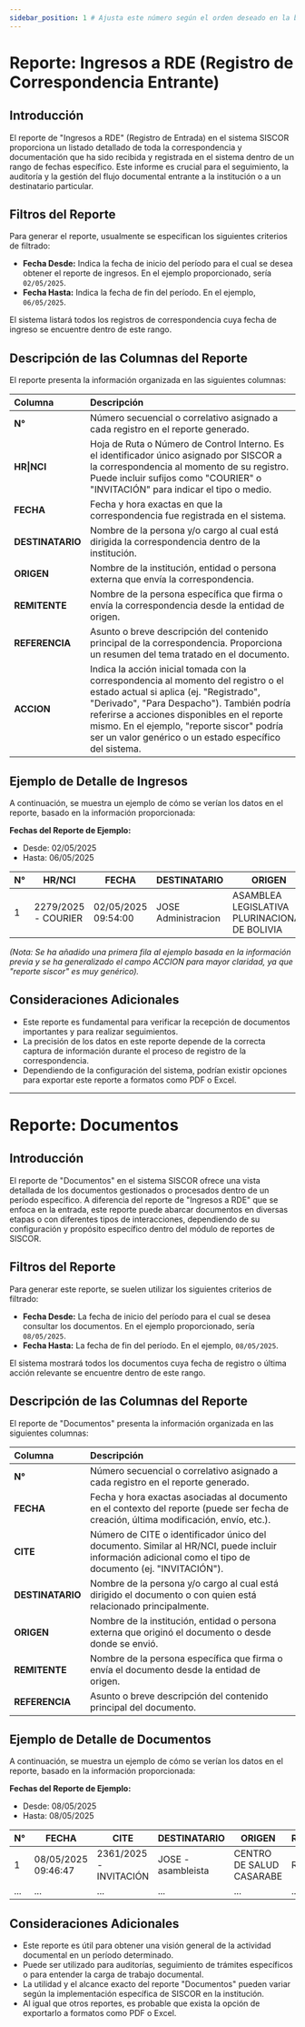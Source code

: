 ```yaml
---
sidebar_position: 1 # Ajusta este número según el orden deseado en la barra lateral
---
```


# Reporte: Ingresos a RDE (Registro de Correspondencia Entrante)

## Introducción

El reporte de "Ingresos a RDE" (Registro de Entrada) en el sistema SISCOR proporciona un listado detallado de toda la correspondencia y documentación que ha sido recibida y registrada en el sistema dentro de un rango de fechas específico. Este informe es crucial para el seguimiento, la auditoría y la gestión del flujo documental entrante a la institución o a un destinatario particular.

## Filtros del Reporte

Para generar el reporte, usualmente se especifican los siguientes criterios de filtrado:

*   **Fecha Desde:** Indica la fecha de inicio del período para el cual se desea obtener el reporte de ingresos. En el ejemplo proporcionado, sería `02/05/2025`.
*   **Fecha Hasta:** Indica la fecha de fin del período. En el ejemplo, `06/05/2025`.

El sistema listará todos los registros de correspondencia cuya fecha de ingreso se encuentre dentro de este rango.

## Descripción de las Columnas del Reporte

El reporte presenta la información organizada en las siguientes columnas:

| Columna      | Descripción                                                                                                                               |
| :----------- | :---------------------------------------------------------------------------------------------------------------------------------------- |
| **N°**       | Número secuencial o correlativo asignado a cada registro en el reporte generado.                                                          |
| **HR\|NCI**  | Hoja de Ruta o Número de Control Interno. Es el identificador único asignado por SISCOR a la correspondencia al momento de su registro. Puede incluir sufijos como "COURIER" o "INVITACIÓN" para indicar el tipo o medio. |
| **FECHA**    | Fecha y hora exactas en que la correspondencia fue registrada en el sistema.                                                              |
| **DESTINATARIO** | Nombre de la persona y/o cargo al cual está dirigida la correspondencia dentro de la institución.                                       |
| **ORIGEN**   | Nombre de la institución, entidad o persona externa que envía la correspondencia.                                                         |
| **REMITENTE**| Nombre de la persona específica que firma o envía la correspondencia desde la entidad de origen.                                            |
| **REFERENCIA**| Asunto o breve descripción del contenido principal de la correspondencia. Proporciona un resumen del tema tratado en el documento.         |
| **ACCION**   | Indica la acción inicial tomada con la correspondencia al momento del registro o el estado actual si aplica (ej. "Registrado", "Derivado", "Para Despacho"). También podría referirse a acciones disponibles en el reporte mismo. En el ejemplo, "reporte siscor" podría ser un valor genérico o un estado específico del sistema. |

## Ejemplo de Detalle de Ingresos

A continuación, se muestra un ejemplo de cómo se verían los datos en el reporte, basado en la información proporcionada:

**Fechas del Reporte de Ejemplo:**
- Desde: 02/05/2025
- Hasta: 06/05/2025

| N° | HR/NCI    | FECHA                | DESTINATARIO                                                | ORIGEN                                                       | REMITENTE             | REFERENCIA                                                                                                     | ACCION        |
|----|-----------|----------------------|-------------------------------------------------------------|--------------------------------------------------------------|-----------------------|----------------------------------------------------------------------------------------------------------------|---------------|
| 1  | 2279/2025 - COURIER | 02/05/2025 09:54:00  | JOSE  <br/> Administracion | ASAMBLEA LEGISLATIVA PLURINACIONAL DE BOLIVIA| RODRÍGUEZ  | PETICIÓN DE INFORME ESCRITO | (ej. Registrado) |

*(Nota: Se ha añadido una primera fila al ejemplo basada en la información previa y se ha generalizado el campo ACCION para mayor claridad, ya que "reporte siscor" es muy genérico).*

## Consideraciones Adicionales

*   Este reporte es fundamental para verificar la recepción de documentos importantes y para realizar seguimientos.
*   La precisión de los datos en este reporte depende de la correcta captura de información durante el proceso de registro de la correspondencia.
*   Dependiendo de la configuración del sistema, podrían existir opciones para exportar este reporte a formatos como PDF o Excel.

---

# Reporte: Documentos

## Introducción

El reporte de "Documentos" en el sistema SISCOR ofrece una vista detallada de los documentos gestionados o procesados dentro de un período específico. A diferencia del reporte de "Ingresos a RDE" que se enfoca en la entrada, este reporte puede abarcar documentos en diversas etapas o con diferentes tipos de interacciones, dependiendo de su configuración y propósito específico dentro del módulo de reportes de SISCOR.

## Filtros del Reporte

Para generar este reporte, se suelen utilizar los siguientes criterios de filtrado:

*   **Fecha Desde:** La fecha de inicio del período para el cual se desea consultar los documentos. En el ejemplo proporcionado, sería `08/05/2025`.
*   **Fecha Hasta:** La fecha de fin del período. En el ejemplo, `08/05/2025`.

El sistema mostrará todos los documentos cuya fecha de registro o última acción relevante se encuentre dentro de este rango.

## Descripción de las Columnas del Reporte

El reporte de "Documentos" presenta la información organizada en las siguientes columnas:

| Columna      | Descripción                                                                                                                               |
| :----------- | :---------------------------------------------------------------------------------------------------------------------------------------- |
| **N°**       | Número secuencial o correlativo asignado a cada registro en el reporte generado.                                                          |
| **FECHA**    | Fecha y hora exactas asociadas al documento en el contexto del reporte (puede ser fecha de creación, última modificación, envío, etc.).     |
| **CITE**     | Número de CITE o identificador único del documento. Similar al HR/NCI, puede incluir información adicional como el tipo de documento (ej. "INVITACIÓN"). |
| **DESTINATARIO** | Nombre de la persona y/o cargo al cual está dirigido el documento o con quien está relacionado principalmente.                           |
| **ORIGEN**   | Nombre de la institución, entidad o persona externa que originó el documento o desde donde se envió.                                      |
| **REMITENTE**| Nombre de la persona específica que firma o envía el documento desde la entidad de origen.                                                |
| **REFERENCIA**| Asunto o breve descripción del contenido principal del documento.                                                                         |

## Ejemplo de Detalle de Documentos

A continuación, se muestra un ejemplo de cómo se verían los datos en el reporte, basado en la información proporcionada:

**Fechas del Reporte de Ejemplo:**
- Desde: 08/05/2025
- Hasta: 08/05/2025

| N° | FECHA                | CITE                   | DESTINATARIO                                                     | ORIGEN                     | REMITENTE             | REFERENCIA                                                                                                                                                                                                                                                           |
|----|----------------------|------------------------|------------------------------------------------------------------|----------------------------|-----------------------|----------------------------------------------------------------------------------------------------------------------------------------------------------------------------------------------------------------------------------------------------------------------|
| 1  | 08/05/2025 09:46:47  | 2361/2025 - INVITACIÓN | JOSE  - asambleista  | CENTRO DE SALUD CASARABE   |  ROLDAN | INVITACIÓN AL ACTO PROTOCOLAR |
| ...| ...                  | ...                    | ...                                                              | ...                        | ...                   | ...                                                                                                                                                                                                                                                                  |

## Consideraciones Adicionales

*   Este reporte es útil para obtener una visión general de la actividad documental en un período determinado.
*   Puede ser utilizado para auditorías, seguimiento de trámites específicos o para entender la carga de trabajo documental.
*   La utilidad y el alcance exacto del reporte "Documentos" pueden variar según la implementación específica de SISCOR en la institución.
*   Al igual que otros reportes, es probable que exista la opción de exportarlo a formatos como PDF o Excel.